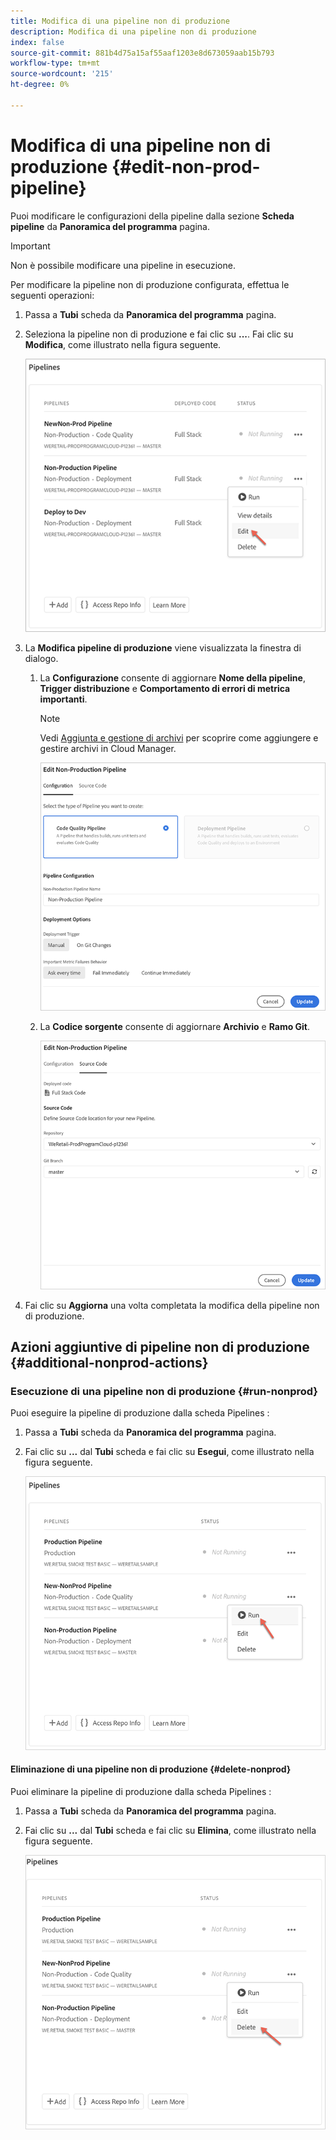 ```yaml
---
title: Modifica di una pipeline non di produzione
description: Modifica di una pipeline non di produzione
index: false
source-git-commit: 881b4d75a15af55aaf1203e8d673059aab15b793
workflow-type: tm+mt
source-wordcount: '215'
ht-degree: 0%

---
```



# Modifica di una pipeline non di produzione {#edit-non-prod-pipeline}

Puoi modificare le configurazioni della pipeline dalla sezione **Scheda pipeline** da **Panoramica del programma** pagina.

>[!IMPORTANT]
>Non è possibile modificare una pipeline in esecuzione.

Per modificare la pipeline non di produzione configurata, effettua le seguenti operazioni:

1. Passa a **Tubi** scheda da **Panoramica del programma** pagina.

1. Seleziona la pipeline non di produzione e fai clic su **...**. Fai clic su **Modifica**, come illustrato nella figura seguente.

   ![](/help/implementing/cloud-manager/assets/configure-pipeline/nonprod-pipeline-edit1.png)

1. La **Modifica pipeline di produzione** viene visualizzata la finestra di dialogo.

   1. La **Configurazione** consente di aggiornare **Nome della pipeline**, **Trigger distribuzione** e **Comportamento di errori di metrica importanti**.

      >[!NOTE]
      >Vedi [Aggiunta e gestione di archivi](/help/implementing/cloud-manager/managing-code/cloud-manager-repositories.md) per scoprire come aggiungere e gestire archivi in Cloud Manager.

      ![](/help/implementing/cloud-manager/assets/configure-pipeline/nonprod-pipeline-edit2.png)


   1. La **Codice sorgente** consente di aggiornare **Archivio** e **Ramo Git**.

      ![](/help/implementing/cloud-manager/assets/configure-pipeline/nonprod-pipeline-edit3.png)

1. Fai clic su **Aggiorna** una volta completata la modifica della pipeline non di produzione.

## Azioni aggiuntive di pipeline non di produzione {#additional-nonprod-actions}

### Esecuzione di una pipeline non di produzione {#run-nonprod}

Puoi eseguire la pipeline di produzione dalla scheda Pipelines :

1. Passa a **Tubi** scheda da **Panoramica del programma** pagina.

1. Fai clic su **...** dal **Tubi** scheda e fai clic su **Esegui**, come illustrato nella figura seguente.

   ![](/help/implementing/cloud-manager/assets/configure-pipeline/nonprod-run1.png)

#### Eliminazione di una pipeline non di produzione {#delete-nonprod}

Puoi eliminare la pipeline di produzione dalla scheda Pipelines :

1. Passa a **Tubi** scheda da **Panoramica del programma** pagina.

1. Fai clic su **...** dal **Tubi** scheda e fai clic su **Elimina**, come illustrato nella figura seguente.

   ![](/help/implementing/cloud-manager/assets/configure-pipeline/nonprod-delete.png)
